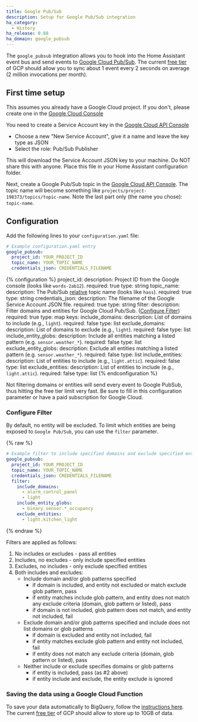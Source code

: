 ```yaml
---
title: Google Pub/Sub
description: Setup for Google Pub/Sub integration
ha_category:
  - History
ha_release: 0.88
ha_domain: google_pubsub
---
```


The `google_pubsub` integration allows you to hook into the Home Assistant event bus and send events to [Google Cloud Pub/Sub](https://cloud.google.com/pubsub/docs/overview). The current [free tier](https://cloud.google.com/free/) of GCP should allow you to sync about 1 event every 2 seconds on average (2 million invocations per month).

## First time setup

This assumes you already have a Google Cloud project. If you don't, please create one in the [Google Cloud Console](https://console.cloud.google.com/projectcreate)

You need to create a Service Account key in the [Google Cloud API Console](https://console.cloud.google.com/apis/credentials/serviceaccountkey)
- Choose a new "New Service Account", give it a name and leave the key type as JSON
- Select the role: Pub/Sub Publisher 

This will download the Service Account JSON key to your machine. Do NOT share this with anyone. Place this file in your Home Assistant configuration folder.

Next, create a Google Pub/Sub topic in the [Google Cloud API Console](https://console.cloud.google.com/cloudpubsub/topicList). The topic name will become something like `projects/project-198373/topics/topic-name`. Note the last part only (the name you chose): `topic-name`.


## Configuration

Add the following lines to your `configuration.yaml` file:

```yaml
# Example configuration.yaml entry
google_pubsub:
  project_id: YOUR_PROJECT_ID
  topic_name: YOUR_TOPIC_NAME
  credentials_json: CREDENTIALS_FILENAME
```

{% configuration %}
project_id:
  description: Project ID from the Google console (looks like `words-2ab12`).
  required: true
  type: string
topic_name:
  description: The Pub/Sub [relative](https://cloud.google.com/pubsub/docs/admin#resource_names) topic name (looks like `hass`).
  required: true
  type: string
credentials_json:
  description: The filename of the Google Service Account JSON file.
  required: true
  type: string
filter:
  description: Filter domains and entities for Google Cloud Pub/Sub. ([Configure Filter](#configure-filter))
  required: true
  type: map
  keys:
    include_domains:
      description: List of domains to include (e.g., `light`).
      required: false
      type: list
    exclude_domains:
      description: List of domains to exclude (e.g., `light`).
      required: false
      type: list
    include_entity_globs:
      description: Include all entities matching a listed pattern (e.g. `sensor.weather_*`).
      required: false
      type: list
    exclude_entity_globs:
      description: Exclude all entities matching a listed pattern (e.g. `sensor.weather_*`).
      required: false
      type: list
    include_entities:
      description: List of entities to include (e.g., `light.attic`).
      required: false
      type: list
    exclude_entities:
      description: List of entities to include (e.g., `light.attic`).
      required: false
      type: list
{% endconfiguration %}

<div class='note warning'>
  Not filtering domains or entities will send every event to Google PubSub, thus hitting the free tier limit very fast. Be sure to fill in this configuration parameter or have a paid subscription for Google Cloud.
</div>

### Configure Filter

By default, no entity will be excluded. To limit which entities are being exposed to `Google Pub/Sub`, you can use the `filter` parameter.

{% raw %}

```yaml
# Example filter to include specified domains and exclude specified entities
google_pubsub:
  project_id: YOUR_PROJECT_ID
  topic_name: YOUR_TOPIC_NAME
  credentials_json: CREDENTIALS_FILENAME
  filter:
    include_domains:
      - alarm_control_panel
      - light
    include_entity_globs:
      - binary_sensor.*_occupancy
    exclude_entities:
      - light.kitchen_light
```

{% endraw %}

Filters are applied as follows:

1. No includes or excludes - pass all entities
2. Includes, no excludes - only include specified entities
3. Excludes, no includes - only exclude specified entities
4. Both includes and excludes:
   - Include domain and/or glob patterns specified
      - if domain is included, and entity not excluded or match exclude glob pattern, pass
      - if entity matches include glob pattern, and entity does not match any exclude criteria (domain, glob pattern or listed), pass
      - if domain is not included, glob pattern does not match, and entity not included, fail
   - Exclude domain and/or glob patterns specified and include does not list domains or glob patterns
      - if domain is excluded and entity not included, fail
      - if entity matches exclude glob pattern and entity not included, fail
      - if entity does not match any exclude criteria (domain, glob pattern or listed), pass
   - Neither include or exclude specifies domains or glob patterns
      - if entity is included, pass (as #2 above)
      - if entity include and exclude, the entity exclude is ignored

### Saving the data using a Google Cloud Function

To save your data automatically to BigQuery, follow the [instructions here](https://github.com/timvancann/home-assistant-pubsub-cloud-function). The current [free tier](https://cloud.google.com/free/) of GCP should allow to store up to 10GB of data.
